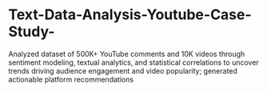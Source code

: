 # Text-Data-Analysis-Youtube-Case-Study-
Analyzed dataset of 500K+ YouTube comments and 10K videos through sentiment modeling, textual analytics,  and statistical correlations to uncover trends driving audience engagement and video popularity; generated  actionable platform recommendations
